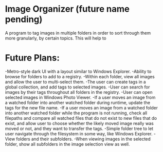 # Image Organizer (future name pending)
A program to tag images in multiple folders in order to sort through them more granularly, by certain topics.  This will help to

# Future Plans:
-Metro-style dark UI with a layout similar to Windows Explorer.
-Ability to browse for folders to add to a registry.
-Within each folder, view all images and allow the user to multi-select them.
-The user can create tags in a global collection, and add tags to selected images.
-User can search for images by their tags throughout all folders in the registry.
-User can open selected images in Windows Photo Viewer.
-If a user moves an image from a watched folder into another watched folder during runtime, update the tags for the new file name.
-If a user moves an image from a watched folder into another watched folder while the program is not running, check all filepaths and compare all watched files that do not exist to new files that do exist, and allow user to choose whether the likely moved image really was moved or not, and they want to transfer the tags.
-Simple folder tree to let user navigate through the filesystem in some way, like Windows Explorer.
  -View folders and their subfolders.
  -When viewing images in the selected folder, show all subfolders in the image selection view as well.


